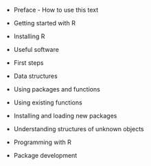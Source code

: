 * Preface - How to use this text

*	Getting started with R
 *	Installing R
 *	Useful software
 *	First steps
*	Data structures
*	Using packages and functions
 * Using existing functions	  
 * Installing and loading new packages 
 * Understanding structures of unknown objects
* Programming with R
* Package development

